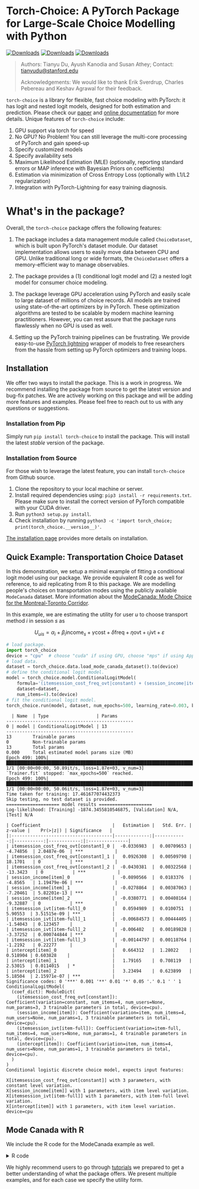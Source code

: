 # Torch-Choice: A PyTorch Package for Large-Scale Choice Modelling with Python
[![Downloads](https://static.pepy.tech/badge/torch-choice)](https://pepy.tech/project/torch-choice)
[![Downloads](https://static.pepy.tech/badge/torch-choice/month)](https://pepy.tech/project/torch-choice)
[![Downloads](https://static.pepy.tech/badge/torch-choice/week)](https://pepy.tech/project/torch-choice)

> Authors: Tianyu Du, Ayush Kanodia and Susan Athey; Contact: tianyudu@stanford.edu
>
> Acknowledgements: We would like to thank Erik Sverdrup, Charles Pebereau and Keshav Agrawal for their feedback.

`torch-choice` is a library for flexible, fast choice modeling with PyTorch: it has logit and nested logit models, designed for both estimation and prediction. Please check our [paper](https://arxiv.org/abs/2304.01906) and [online documentation](https://gsbdbi.github.io/torch-choice/) for more details.
Unique features of `torch-choice` include:
1. GPU support via torch for speed
2. No GPU? No Problem! You can still leverage the multi-core processing of PyTorch and gain speed-up
3. Specify customized models
4. Specify availability sets
5. Maximum Likelihood Estimation (MLE) (optionally, reporting standard errors or MAP inference with Bayesian Priors on coefficients)
6. Estimation via minimization of Cross Entropy Loss (optionally with L1/L2 regularization)
7. Integration with PyTorch-Lightning for easy training diagnosis.

# What's in the package?
Overall, the `torch-choice` package offers the following features:

1. The package includes a data management module called `ChoiceDataset`, which is built upon PyTorch's dataset module. Our dataset implementation allows users to easily move data between CPU and GPU. Unlike traditional long or wide formats, the `ChoiceDataset` offers a memory-efficient way to manage observables.

2. The package provides a (1) conditional logit model and (2) a nested logit model for consumer choice modeling.

3. The package leverage GPU acceleration using PyTorch and easily scale to large dataset of millions of choice records. All models are trained using state-of-the-art optimizers by in PyTorch. These optimization algorithms are tested to be scalable by modern machine learning practitioners. However, you can rest assure that the package runs flawlessly when no GPU is used as well.

4. Setting up the PyTorch training pipelines can be frustrating. We provide easy-to-use [PyTorch lightning](https://www.pytorchlightning.ai) wrapper of models to free researchers from the hassle from setting up PyTorch optimizers and training loops.


## Installation
We offer two ways to install the package. This is a work in progress. We recommend installing the package from source to get the latest version and bug-fix patches.
We are actively working on this package and will be adding more features and examples. Please feel free to reach out to us with any questions or suggestions.

### Installation from Pip
Simply run `pip install torch-choice` to install the package. This will install the latest *stable* version of the package.

### Installation from Source
For those wish to leverage the latest feature, you can install `torch-choice` from Github source.

1. Clone the repository to your local machine or server.
2. Install required dependencies using: `pip3 install -r requirements.txt`. Please make sure to install the correct version of PyTorch compatible with your CUDA driver.
3. Run `python3 setup.py install`.
4. Check installation by running `python3 -c 'import torch_choice; print(torch_choice.__version__)'`.

[The installation page](https://gsbdbi.github.io/torch-choice/install/) provides more details on installation.

## Quick Example: Transportation Choice Dataset
In this demonstration, we setup a minimal example of fitting a conditional logit model using our package. We provide equivalent R code as well for reference, to aid replicating from R to this package. We are modelling people's choices on transportation modes using the publicly available `ModeCanada` dataset.
More information about the [ModeCanada: Mode Choice for the Montreal-Toronto Corridor](https://www.rdocumentation.org/packages/mlogit/versions/1.1-1/topics/ModeCanada).

In this example, we are estimating the utility for user $u$ to choose transport method $i$ in session $s$ as

$$
U_{uis} = \alpha_i + \beta_i \text{income}_s + \gamma \text{cost} + \delta \text{freq} + \eta \text{ovt} + \iota_i \text{ivt} + \varepsilon
$$

```python
# load package.
import torch_choice
device = "cpu"  # choose "cuda" if using GPU, choose "mps" if using Apple Silicon.
# load data.
dataset = torch_choice.data.load_mode_canada_dataset().to(device)
# define the conditional logit model.
model = torch_choice.model.ConditionalLogitModel(
    formula='(itemsession_cost_freq_ovt|constant) + (session_income|item) + (itemsession_ivt|item-full) + (intercept|item)',
    dataset=dataset,
    num_items=4).to(device)
# fit the conditional logit model.
torch_choice.run(model, dataset, num_epochs=500, learning_rate=0.003, batch_size=-1, model_optimizer="LBFGS", device=device)
```
```
  | Name  | Type                  | Params
------------------------------------------------
0 | model | ConditionalLogitModel | 13
------------------------------------------------
13        Trainable params
0         Non-trainable params
13        Total params
0.000     Total estimated model params size (MB)
Epoch 499: 100%|█████████████████████████████████████████████████████████████████████████████████████████████████████████████████████████████████████████████████████████████| 1/1 [00:00<00:00, 50.89it/s, loss=1.87e+03, v_num=3]
`Trainer.fit` stopped: `max_epochs=500` reached.
Epoch 499: 100%|█████████████████████████████████████████████████████████████████████████████████████████████████████████████████████████████████████████████████████████████| 1/1 [00:00<00:00, 50.06it/s, loss=1.87e+03, v_num=3]
Time taken for training: 17.461677074432373
Skip testing, no test dataset is provided.
==================== model results ====================
Log-likelihood: [Training] -1874.3455810546875, [Validation] N/A, [Test] N/A

| Coefficient                           |   Estimation |   Std. Err. |    z-value |    Pr(>|z|) | Significance   |
|:--------------------------------------|-------------:|------------:|-----------:|------------:|:---------------|
| itemsession_cost_freq_ovt[constant]_0 |  -0.0336983  |  0.00709653 |  -4.74856  | 2.0487e-06  | ***            |
| itemsession_cost_freq_ovt[constant]_1 |   0.0926308  |  0.00509798 |  18.1701   | 0           | ***            |
| itemsession_cost_freq_ovt[constant]_2 |  -0.0430381  |  0.00322568 | -13.3423   | 0           | ***            |
| session_income[item]_0                |  -0.0890566  |  0.0183376  |  -4.8565   | 1.19479e-06 | ***            |
| session_income[item]_1                |  -0.0278864  |  0.00387063 |  -7.20461  | 5.82201e-13 | ***            |
| session_income[item]_2                |  -0.0380771  |  0.00408164 |  -9.32887  | 0           | ***            |
| itemsession_ivt[item-full]_0          |   0.0594989  |  0.0100751  |   5.90553  | 3.51515e-09 | ***            |
| itemsession_ivt[item-full]_1          |  -0.00684573 |  0.00444405 |  -1.54043  | 0.123457    |                |
| itemsession_ivt[item-full]_2          |  -0.006402   |  0.00189828 |  -3.37252  | 0.000744844 | ***            |
| itemsession_ivt[item-full]_3          |  -0.00144797 |  0.00118764 |  -1.2192   | 0.22277     |                |
| intercept[item]_0                     |   0.664312   |  1.28022    |   0.518904 | 0.603828    |                |
| intercept[item]_1                     |   1.79165    |  0.708119   |   2.53015  | 0.0114015   | *              |
| intercept[item]_2                     |   3.23494    |  0.623899   |   5.18504  | 2.15971e-07 | ***            |
Significance codes: 0 '***' 0.001 '**' 0.01 '*' 0.05 '.' 0.1 ' ' 1
ConditionalLogitModel(
  (coef_dict): ModuleDict(
    (itemsession_cost_freq_ovt[constant]): Coefficient(variation=constant, num_items=4, num_users=None, num_params=3, 3 trainable parameters in total, device=cpu).
    (session_income[item]): Coefficient(variation=item, num_items=4, num_users=None, num_params=1, 3 trainable parameters in total, device=cpu).
    (itemsession_ivt[item-full]): Coefficient(variation=item-full, num_items=4, num_users=None, num_params=1, 4 trainable parameters in total, device=cpu).
    (intercept[item]): Coefficient(variation=item, num_items=4, num_users=None, num_params=1, 3 trainable parameters in total, device=cpu).
  )
)
Conditional logistic discrete choice model, expects input features:

X[itemsession_cost_freq_ovt[constant]] with 3 parameters, with constant level variation.
X[session_income[item]] with 1 parameters, with item level variation.
X[itemsession_ivt[item-full]] with 1 parameters, with item-full level variation.
X[intercept[item]] with 1 parameters, with item level variation.
device=cpu
```


## Mode Canada with R
We include the R code for the ModeCanada example as well.
<details>
    <summary> R code </summary>
    
    ```{r}
    # load packages.
    library("mlogit")

    # load data.
    ModeCanada <- read.csv('https://raw.githubusercontent.com/gsbDBI/torch-choice/main/tutorials/public_datasets/ModeCanada.csv?token=GHSAT0AAAAAABRGHCCSNNQARRMU63W7P7F4YWYP5HA')
    ModeCanada <- select(ModeCanada, -X)
    ModeCanada$alt <- as.factor(ModeCanada$alt)

    # format data.
    MC <- dfidx(ModeCanada, subset = noalt == 4)

    # fit the data.
    ml.MC1 <- mlogit(choice ~ cost + freq + ovt | income | ivt, MC, reflevel='air')
    summary(ml.MC1)
    ```
</details>

<!-- 
## Logistic Regression and Choice Models

[Logistic Regression](https://en.wikipedia.org/wiki/Logistic_regression) models the probability that user $u$ chooses item $i$ in session $s$ by the logistic function

$$
P_{uis} = \frac{e^{\mu_{uis}}}{\Sigma_{j \in A_{us}}e^{\mu_{ujs}}}
$$

where,

$$\mu_{uis} = \alpha + \beta X + \gamma W + \dots$$

here $X$, $W$ are predictors (independent variables) for users and items respectively (these can be constant or can vary across session), and greek letters $\alpha$, $\beta$ and $\gamma$ are learned parameters. $A_{us}$ is the set of items available for user $u$ in session $s$.

When users are choosing over items, we can write utility $U_{uis}$ that user $u$ derives from item $i$ in session $s$, as

$$
U_{uis} = \mu_{uis} + \epsilon_{uis}
$$

where $\epsilon$ is an unobserved random error term.

If we assume iid extreme value type 1 errors for $\epsilon_{uis}$, this leads to the above logistic probabilities of user $u$ choosing item $i$ in session $s$, as shown by [McFadden](https://en.wikipedia.org/wiki/Choice_modelling), and as often studied in Econometrics.

# Introduction

## Package
We implement a fully flexible setup, where we allow
1. coefficients ($\alpha$, $\beta$, $\gamma$, $\dots$) to be constant, user-specific (i.e., $\alpha=\alpha_u$), item-specific (i.e., $\alpha=\alpha_i$), session-specific (i.e., $\alpha=\alpha_t$), or (session, item)-specific (i.e., $\alpha=\alpha_{ti}$). For example, specifying $\alpha$ to be item-specific is equivalent to adding an item-level fixed effect.
2. Observables ($X$, $Y$, $\dots$) to be constant, user-specific, item-specific, session-specific, or (session, item) (such as price) and (session, user) (such as income) specific as well.
3. Specifying availability sets $A_{us}$

This flexibility in coefficients and features allows for more than 20 types of additive terms to $U_{uis}$, which enables modelling rich structures.

As such, this package can be used to learn such models for
1. Parameter Estimation, as in the Transportation Choice example below
2. Prediction, as in the MNIST handwritten digits classification example below

Examples with Utility Form:
1. Transportation Choice (from the Mode Canada dataset) [(Detailed Tutorial)](https://github.com/gsbDBI/torch-choice/blob/main/tutorials/conditional_logit_model_mode_canada.ipynb)

$$
U_{uit} = \beta^0_i + \beta^{1} X^{itemsession: (cost, freq, ovt)}_{it} + \beta^2_i X^{session:income}_t + \beta^3_i X_{it}^{itemsession:ivt} + \epsilon_{uit}
$$

This is also described as a conditional logit model in Econometrics. We note the shapes/sizes of each of the components in the above model. Suppose there are U users, I items and S sessions; in this case there is one user per session, so that U = S

Then,
- $X^{itemsession: (cost, freq, ovt)}_{it}$ is a matrix of size (I x S) x (3); it has three entries for each item-session, and is like a price; its coefficient $\beta^{1}$ has constant variation and is of size (1) x (3).
- $X^{session: income}_{it}$ is a matrix which is of size (S) x (1); it has one entry for each session, and it denotes income of the user making the choice in the session. In this case, it is equivalent to $X^{usersession: income}_{it}$ since we observe a user making a decision only once; its coefficient $\beta^2_i$ has item level variation and is of size (I) x (1)
- $X_{it}^{itemsession:ivt}$ is a matrix of size (I x S) x (1); this has one entry for each item-session; it is the price; its coefficent $\beta^3_i$ has item level variation and is of size (I) x (3) -->
<!-- 
2. MNIST classification [(Upcoming Detailed Tutorial)]()

$$
U_{it} = \beta_i X^{session:pixelvalues}_{t} + \epsilon_{it}
$$

We note the shapes/sizes of each of the components in the above model. Suppose there are U users, I items and S sessions; in this case, an item is one of the 10 possible digits, so I = 10; there is one user per session, so that U=S; and each session is an image being classified.
Then,
- $X^{session:pixelvalues}_{t}$ is a matrix of size (S) x (H x W) where H x W are the dimensions of the image being classified; its coefficient $\beta_i$ has item level vartiation and is of size (I) x (1)

This is a classic problem used for exposition in Computer Science to motivate various Machine Learning models. There is no concept of a user in this setup. Our package allows for models of this nature and is fully usable for Machine Learning problems with added flexibility over [scikit-learn logistic regression](https://scikit-learn.org/stable/modules/generated/sklearn.linear_model.LogisticRegression.html)
 -->
We highly recommend users to go through [tutorials](https://github.com/gsbDBI/torch-choice/blob/main/tutorials) we prepared to get a better understanding of what the package offers. We present multiple examples, and for each case we specify the utility form.
